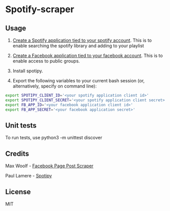 # Spotify-scraper

## Usage

1. [Create a Spotify application tied to your spotify account](https://beta.developer.spotify.com/dashboard/). This is to enable searching the spotify library and adding to your playlist

2. [Create a Facebook application tied to your facebook account](https://developers.facebook.com/apps/). This is to enable access to public groups.

3. Install spotipy.

4. Export the following variables to your current bash session (or, alternatively, specify on command line):

```bash
export SPOTIPY_CLIENT_ID='<your spotify application client id>'
export SPOTIPY_CLIENT_SECRET='<your spotify application client secret>'
export FB_APP_ID='<your facebook application client id>'
export FB_APP_SECRET='<your facebook application secret>'
```

## Unit tests

To run tests, use python3 -m unittest discover

## Credits

Max Woolf - [Facebook Page Post Scraper](https://github.com/minimaxir/facebook-page-post-scraper)

Paul Lamere - [Spotipy](https://github.com/plamere/spotipy)

## License

MIT
